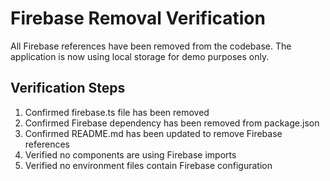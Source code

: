 # Firebase Removal Verification

All Firebase references have been removed from the codebase. The application is now using local storage for demo purposes only.

## Verification Steps

1. Confirmed firebase.ts file has been removed
2. Confirmed Firebase dependency has been removed from package.json
3. Confirmed README.md has been updated to remove Firebase references
4. Verified no components are using Firebase imports
5. Verified no environment files contain Firebase configuration
